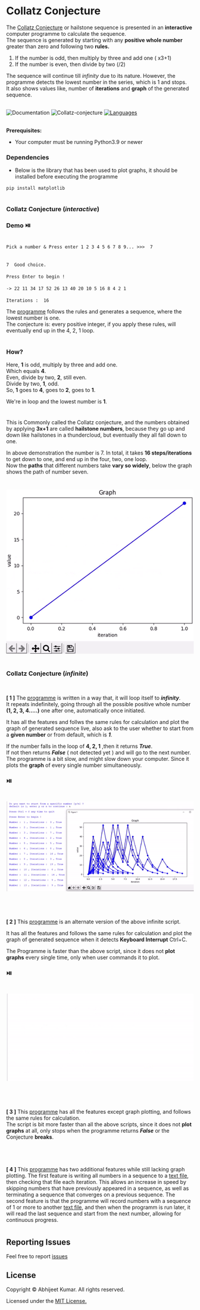# Collatz Conjecture
The [Collatz Conjecture](https://en.m.wikipedia.org/wiki/Collatz_conjecture) or hailstone sequence is presented in an **interactive** computer programme to calculate the sequence.</br> 
The sequence is generated by starting with any **positive whole number** greater than zero and following two **rules.**
1. If the number is odd, then multiply by three and add one ( x3+1)
2. If the number is even, then divide by two (/2)

The sequence will continue till *infinity* due to its nature. However, the programme detects the lowest number in the series, which is 1 and stops.</br>
It also shows values like, number of **iterations** and **graph** of the generated sequence.</br>
</br>

![Documentation](https://img.shields.io/badge/Documentation-blue)
![Collatz-conjecture](https://img.shields.io/badge/Collatz%20Conjecture-green)
[![Languages](https://img.shields.io/badge/Python-FFD43B?plastic&logo=python&logoColor=blue)](./scripts)</br>
</br>


**Prerequisites:**
* Your computer must be running Python3.9 or newer

### Dependencies
* Below is the library that has been used to plot graphs, it should be installed before executing the programme
```
pip install matplotlib
```

#
### Collatz Conjecture (_interactive_)


### Demo ⏯️

```

Pick a number & Press enter 1 2 3 4 5 6 7 8 9... >>>  7


7  Good choice.

Press Enter to begin !

-> 22 11 34 17 52 26 13 40 20 10 5 16 8 4 2 1

Iterations :  16

```


The [programme](scripts/main.py) follows the rules and generates a sequence, where the lowest number is one.</br>
The conjecture is: every positive integer, if you apply these rules, will eventually end up in the 4, 2, 1 loop.
#
### How?

Here, **1** is odd, multiply by three and add one.</br>
Which equals **4**.</br>
Even, divide by two, **2**, still even.</br>
Divide by two, **1**, odd.</br>
So, **1** goes to **4**, goes to **2**, goes to **1**.</br>

We're in loop and the lowest number is **1**.</br>
#

This is Commonly called the Collatz conjecture, and the numbers obtained by applying **3x+1** are called **hailstone numbers**, because  they go up and down like hailstones in a thundercloud, but eventually they all fall down to one.</br>


In above demonstration the number is 7. In total, it takes **16 steps/iterations** to get down to one, and end up in the four, two, one loop.</br>
 Now the **paths** that different numbers take **vary so widely**, below the graph shows the path of number seven.

#
![Plotted graph](graphs/collatz-github.gif)
#
#

### Collatz Conjecture (_infinite_)
</br>

**[ 1 ]** The [programme](scripts/main_live_graph_infinite.py) is written in a way that, it will loop itself to ***infinity***.</br>
It repeats indefinitely, going through all the possible positive whole number **(1, 2, 3, 4.....)** one after one, automatically once initiated.</br>

It has all the features and follws the same rules for calculation and plot the graph of generated sequence live, also ask to the user whether to start from a **given number** or from default, which is ***1***.</br>

If the number falls in the loop of **4, 2, 1** ,then it returns ***True***.</br>
If not then returns ***False*** ( not detected yet ) and will go to the next number.</br>
The programme is a bit slow, and might slow down your computer.
Since it plots the **graph** of every single number simultaneously.

### ⏯️
#
![Plotted graph](graphs/collatz-infinite-github.gif)
#
</br>


**[ 2 ]** This [programme](scripts/main_graph_infinite.py) is an alternate version of the above infinite script.</br>

It has all the features and follows the same rules for calculation and plot the graph of 
generated sequence when it detects **Keyboard Interrupt** Ctrl+C.</br>

The  Programme is faster than the above script, since it does not **plot graphs** every single time, only when user commands it to plot.

### ⏯️

#
![Plotted graph](graphs/collatz-infinite2-github.gif)
#
</br>

**[ 3 ]** This [programme](scripts/main_infinite.py) has all the features except graph plotting, and follows the same rules for calculation.</br>
The script is bit more faster than all the above scripts, since it does not **plot graphs** at all, only stops when the programme returns ***False*** or the Conjecture **breaks**.</br>
#
</br>

**[ 4 ]** This [programme](scripts/main_inf_restart.py) has two additional features while still lacking graph plotting. The first feature is writing all numbers in a sequence to a [text file](scripts/main_num.txt), then checking that file each iteration. This allows an increase in speed by skipping numbers that have previously appeared in a sequence, as well as terminating a sequence that converges on a previous sequence. The second feature is that the programme will record numbers with a sequence of 1 or more to another [text file](scripts/main_seq.txt), and then when the programm is run later, it will read the last sequence and start from the next number, allowing for continuous progress.</br>
#

## Reporting Issues
Feel free to report [issues](https://github.com/Abhijeetbyte/Collatz-conjecture/issues/new)

## License

Copyright © Abhijeet Kumar. All rights reserved.

Licensed under the [MIT License.](LICENSE) 


